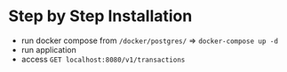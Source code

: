 # Step by Step Installation
- run docker compose from `/docker/postgres/` => `docker-compose up -d`
- run application
- access `GET localhost:8080/v1/transactions`
